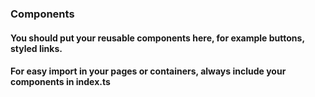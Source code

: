 ### Components

#### You should put your reusable components here, for example buttons, styled links.

#### For easy import in your pages or containers, always include your components in index.ts
